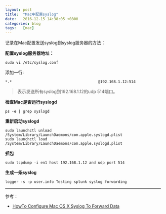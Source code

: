```yaml
---
layout: post
title:  "Mac中配置syslog"
date:   2016-12-15 14:38:05 +0800
categories: blog
tags:   [mac]
---
```

<!-- 
* 目录
{:toc} -->

记录在Mac配置发送syslog到syslog服务器的方法：

__配置syslog服务器地址：__

`sudo vi /etc/syslog.conf`

添加一行:

`*.*                                       @192.168.1.12:514`

> 表示发送所有syslog到192.168.1.12的udp 514端口。

__检查Mac是否运行syslogd__

`ps -e | grep syslogd`

__重新启动syslogd__

```shell
sudo launchctl unload /System/Library/LaunchDaemons/com.apple.syslogd.plist
sudo launchctl load /System/Library/LaunchDaemons/com.apple.syslogd.plist
```

__抓包__

`sudo tcpdump -i en1 host 192.168.1.12 and udp port 514`

__生成一条syslog__

`logger -s -p user.info Testing splunk syslog forwarding`

---

参考：                                   

- [HowTo Configure Mac OS X Syslog To Forward Data](https://wiki.splunk.com/Community:HowTo_Configure_Mac_OS_X_Syslog_To_Forward_Data)                   

